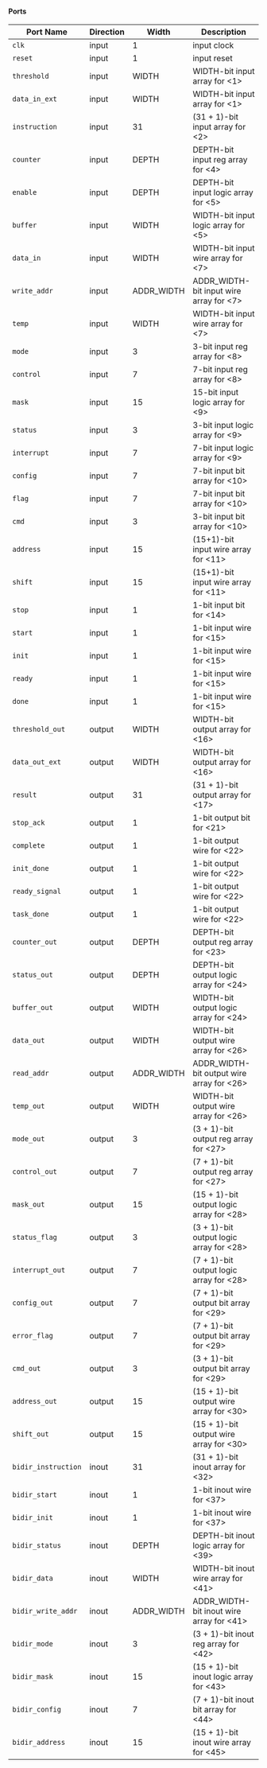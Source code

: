 #### Ports
| Port Name    | Direction | Width | Description                               |
|--------------|-----------|-------|-------------------------------------------|
| `clk`         | input    | 1    | input clock                               |
| `reset`       | input    | 1    | input reset                               |
| `threshold`   | input    | WIDTH| WIDTH-bit input array for <1>             |
| `data_in_ext` | input    | WIDTH| WIDTH-bit input array for <1>             |
| `instruction` | input    | 31   | (31 + 1)-bit input array for <2>          |
| `counter`     | input    | DEPTH| DEPTH-bit input reg array for <4>         |
| `enable`      | input    | DEPTH| DEPTH-bit input logic array for <5>       |
| `buffer`      | input    | WIDTH| WIDTH-bit input logic array for <5>       |
| `data_in`     | input    | WIDTH| WIDTH-bit input wire array for <7>        |
| `write_addr`  | input    | ADDR_WIDTH| ADDR_WIDTH-bit input wire array for <7>   |
| `temp`        | input    | WIDTH| WIDTH-bit input wire array for <7>        |
| `mode`        | input    | 3    | 3-bit input reg array for <8>             |
| `control`     | input    | 7    | 7-bit input reg array for <8>             |
| `mask`        | input    | 15   | 15-bit input logic array for <9>          |
| `status`      | input    | 3    | 3-bit input logic array for <9>           |
| `interrupt`   | input    | 7    | 7-bit input logic array for <9>           |
| `config`      | input    | 7    | 7-bit input bit array for <10>            |
| `flag`        | input    | 7    | 7-bit input bit array for <10>            |
| `cmd`         | input    | 3    | 3-bit input bit array for <10>            |
| `address`     | input    | 15   | (15+1)-bit input wire array for <11>      |
| `shift`       | input    | 15   | (15+1)-bit input wire array for <11>      |
| `stop`        | input    | 1    | 1-bit input bit for <14>                  |
| `start`       | input    | 1    | 1-bit input wire for <15>                 |
| `init`        | input    | 1    | 1-bit input wire for <15>                 |
| `ready`       | input    | 1    | 1-bit input wire for <15>                 |
| `done`        | input    | 1    | 1-bit input wire for <15>                 |
| `threshold_out`| output   | WIDTH| WIDTH-bit output array for <16>           |
| `data_out_ext`| output   | WIDTH| WIDTH-bit output array for <16>           |
| `result`      | output   | 31   | (31 + 1)-bit output array for <17>        |
| `stop_ack`    | output   | 1    | 1-bit output bit for <21>                 |
| `complete`    | output   | 1    | 1-bit output wire for <22>                |
| `init_done`   | output   | 1    | 1-bit output wire for <22>                |
| `ready_signal`| output   | 1    | 1-bit output wire for <22>                |
| `task_done`   | output   | 1    | 1-bit output wire for <22>                |
| `counter_out` | output   | DEPTH| DEPTH-bit output reg array for <23>       |
| `status_out`  | output   | DEPTH| DEPTH-bit output logic array for <24>     |
| `buffer_out`  | output   | WIDTH| WIDTH-bit output logic array for <24>     |
| `data_out`    | output   | WIDTH| WIDTH-bit output wire array for <26>      |
| `read_addr`   | output   | ADDR_WIDTH| ADDR_WIDTH-bit output wire array for <26> |
| `temp_out`    | output   | WIDTH| WIDTH-bit output wire array for <26>      |
| `mode_out`    | output   | 3    | (3 + 1)-bit output reg array for <27>     |
| `control_out` | output   | 7    | (7 + 1)-bit output reg array for <27>     |
| `mask_out`    | output   | 15   | (15 + 1)-bit output logic array for <28>  |
| `status_flag` | output   | 3    | (3 + 1)-bit output logic array for <28>   |
| `interrupt_out`| output   | 7    | (7 + 1)-bit output logic array for <28>   |
| `config_out`  | output   | 7    | (7 + 1)-bit output bit array for <29>     |
| `error_flag`  | output   | 7    | (7 + 1)-bit output bit array for <29>     |
| `cmd_out`     | output   | 3    | (3 + 1)-bit output bit array for <29>     |
| `address_out` | output   | 15   | (15 + 1)-bit output wire array for <30>   |
| `shift_out`   | output   | 15   | (15 + 1)-bit output wire array for <30>   |
| `bidir_instruction`| inout    | 31   | (31 + 1)-bit inout array for <32>         |
| `bidir_start` | inout    | 1    | 1-bit inout wire for <37>                 |
| `bidir_init`  | inout    | 1    | 1-bit inout wire for <37>                 |
| `bidir_status`| inout    | DEPTH| DEPTH-bit inout logic array for <39>      |
| `bidir_data`  | inout    | WIDTH| WIDTH-bit inout wire array for <41>       |
| `bidir_write_addr`| inout    | ADDR_WIDTH| ADDR_WIDTH-bit inout wire array for <41>  |
| `bidir_mode`  | inout    | 3    | (3 + 1)-bit inout reg array for <42>      |
| `bidir_mask`  | inout    | 15   | (15 + 1)-bit inout logic array for <43>   |
| `bidir_config`| inout    | 7    | (7 + 1)-bit inout bit array for <44>      |
| `bidir_address`| inout    | 15   | (15 + 1)-bit inout wire array for <45>    |